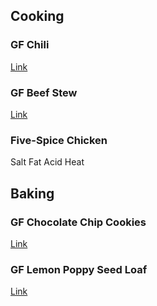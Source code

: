 ## Cooking

### GF Chili

[Link](https://georgeats.com/recipes/fodmap-friendly-vegetarian-chilli/)

### GF Beef Stew

[Link](https://mygluten-freekitchen.com/gluten-free-beef-stew-in-slow-cooker)

### Five-Spice Chicken

Salt Fat Acid Heat

## Baking

### GF Chocolate Chip Cookies

[Link](https://meaningfuleats.com/the-best-gluten-free-chocolate-chip-cookies/)

### GF Lemon Poppy Seed Loaf

[Link](https://butternutbakeryblog.com/gluten-free-lemon-poppy-seed-bread/#tasty-recipes-5268-jump-target)
